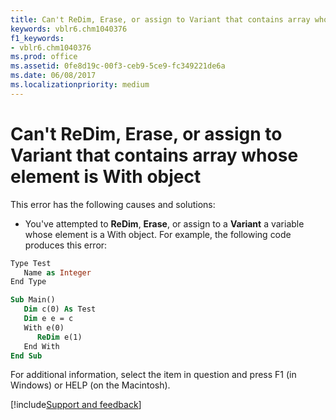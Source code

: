 ```yaml
---
title: Can't ReDim, Erase, or assign to Variant that contains array whose element is With object
keywords: vblr6.chm1040376
f1_keywords:
- vblr6.chm1040376
ms.prod: office
ms.assetid: 0fe8d19c-00f3-ceb9-5ce9-fc349221de6a
ms.date: 06/08/2017
ms.localizationpriority: medium
---
```



# Can't ReDim, Erase, or assign to Variant that contains array whose element is With object

This error has the following causes and solutions:



- You've attempted to **ReDim**, **Erase**, or assign to a **Variant** a variable whose element is a With object. For example, the following code produces this error:
    
```vb
Type Test
   Name as Integer
End Type

Sub Main()
   Dim c(0) As Test
   Dim e e = c
   With e(0)
      ReDim e(1)
   End With
End Sub
  ```


For additional information, select the item in question and press F1 (in Windows) or HELP (on the Macintosh).

[!include[Support and feedback](~/includes/feedback-boilerplate.md)]